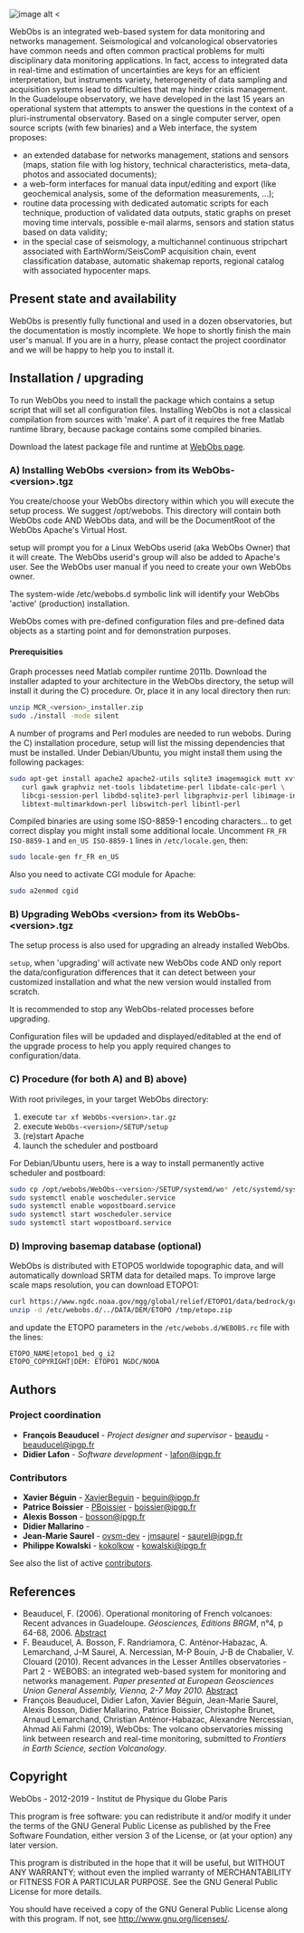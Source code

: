 ![image alt <](CODE/icons/ipgp/logo_WebObs_C110.png) 

WebObs is an integrated web-based system for data monitoring and networks management. Seismological and volcanological observatories have common needs and often common practical problems for multi disciplinary data monitoring applications. In fact, access to integrated data in real-time and estimation of uncertainties are keys for an efficient interpretation, but instruments variety, heterogeneity of data sampling and acquisition systems lead to difficulties that may hinder crisis management. In the Guadeloupe observatory, we have developed in the last 15 years an operational system that attempts to answer the questions in the context of a pluri-instrumental observatory. Based on a single computer server, open source scripts (with few binaries) and a Web interface, the system proposes:
 
- an extended database for networks management, stations and sensors (maps, station file with log history, technical characteristics, meta-data, photos and associated documents);	
- a web-form interfaces for manual data input/editing and export (like geochemical analysis, some of the deformation measurements, ...);
- routine data processing with dedicated automatic scripts for each technique, production of validated data outputs, static graphs on preset moving time intervals, possible e-mail alarms, sensors and station status based on data validity;	
- in the special case of seismology, a multichannel continuous stripchart associated with EarthWorm/SeisComP acquisition chain, event classification database, automatic shakemap reports, regional catalog with associated hypocenter maps. 	


## Present state and availability

WebObs is presently fully functional and used in a dozen observatories, but the documentation is mostly incomplete. We hope to shortly finish the main user's manual. If you are in a hurry, please contact the project coordinator and we will be happy to help you to install it. 	

## Installation / upgrading	

 To run WebObs you need to install the package which contains a setup script that will set all configuration files. Installing WebObs is not a classical compilation from sources with 'make'. A part of it requires the free Matlab runtime library, because package contains some compiled binaries.	

 Download the latest package file and runtime at [WebObs page](http://www.ipgp.fr/~beaudu/webobs.html).	


### A) Installing WebObs \<version\> from its WebObs-\<version\>.tgz	

You create/choose your WebObs directory within which you will execute the setup process. We suggest /opt/webobs. This directory will contain both	
WebObs code AND WebObs data, and will be the DocumentRoot of the WebObs Apache's Virtual Host.	

setup will prompt you for a Linux WebObs userid (aka WebObs Owner) that it will create. The WebObs userid's group will also be added to Apache's user. See the WebObs user manual if you need to create your own WebObs owner. 	

The system-wide /etc/webobs.d symbolic link will identify your WebObs 'active' (production) installation.	

WebObs comes with pre-defined configuration files and pre-defined data objects as a starting point and for demonstration purposes.	

#### Prerequisities	

Graph processes need Matlab compiler runtime 2011b. Download the installer adapted to your architecture in the WebObs directory, the setup will install it during the C) procedure. Or, place it in any local directory then run:	
 
```sh
unzip MCR_<version>_installer.zip	
sudo ./install -mode silent	
```	

A number of programs and Perl modules are needed to run webobs. During the C) installation procedure, setup will list the missing dependencies that must be installed. Under Debian/Ubuntu, you might install them using the following packages:	

```sh
sudo apt-get install apache2 apache2-utils sqlite3 imagemagick mutt xvfb \
   curl gawk graphviz net-tools libdatetime-perl libdate-calc-perl \
   libcgi-session-perl libdbd-sqlite3-perl libgraphviz-perl libimage-info-perl \
   libtext-multimarkdown-perl libswitch-perl libintl-perl
```

Compiled binaries are using some ISO-8859-1 encoding characters... to get correct display you might install some additional locale. Uncomment `FR_FR ISO-8859-1` and `en_US ISO-8859-1` lines in `/etc/locale.gen`, then:

```sh
sudo locale-gen fr_FR en_US
```	

Also you need to activate CGI module for Apache:

```sh
sudo a2enmod cgid
```	

### B) Upgrading WebObs \<version\> from its WebObs-\<version\>.tgz

The setup process is also used for upgrading an already installed WebObs.

`setup`, when 'upgrading' will activate new WebObs code AND only report the data/configuration differences that it can detect between your customized installation and what the new version would installed from scratch.

It is recommended to stop any WebObs-related processes before upgrading.

Configuration files will be updaded and displayed/editabled at the end of the upgrade process to help you apply required changes to configuration/data.


### C) Procedure (for both A) and B) above)

With root privileges, in your target WebObs directory:

1. execute  `tar xf WebObs-<version>.tar.gz`
2. execute  `WebObs-<version>/SETUP/setup`
3. (re)start Apache
4. launch the scheduler and postboard

For Debian/Ubuntu users, here is a way to install permanently active scheduler and postboard:	

```sh
sudo cp /opt/webobs/WebObs-<version>/SETUP/systemd/wo* /etc/systemd/system/
sudo systemctl enable woscheduler.service
sudo systemctl enable wopostboard.service
sudo systemctl start woscheduler.service
sudo systemctl start wopostboard.service
```

### D) Improving basemap database (optional)

WebObs is distributed with ETOPO5 worldwide topographic data, and will automatically download SRTM data for detailed maps. To improve large scale maps resolution, you can download ETOPO1:
 
```sh
curl https://www.ngdc.noaa.gov/mgg/global/relief/ETOPO1/data/bedrock/grid_registered/binary/etopo1_bed_g_i2.zip -o /tmp/etopo.zip
unzip -d /etc/webobs.d/../DATA/DEM/ETOPO /tmp/etopo.zip
```	

and update the ETOPO parameters in the `/etc/webobs.d/WEBOBS.rc` file with the lines:

```	
ETOPO_NAME|etopo1_bed_g_i2	
ETOPO_COPYRIGHT|DEM: ETOPO1 NGDC/NOOA
```	

## Authors	

### Project coordination	
* **François Beauducel** - *Project designer and supervisor* - [beaudu](https://github.com/beaudu) - beauducel@ipgp.fr
* **Didier Lafon** - *Software development* - lafon@ipgp.fr

### Contributors	

* **Xavier Béguin** - [XavierBeguin](https://github.com/XavierBeguin) - beguin@ipgp.fr
* **Patrice Boissier** - [PBoissier](https://github.com/PBoissier) - boissier@ipgp.fr	
* **Alexis Bosson** - bosson@ipgp.fr	
* **Didier Mallarino** - 	
* **Jean-Marie Saurel** - [ovsm-dev](https://github.com/ovsm-dev) - [jmsaurel](https://github.com/jmsaurel) - saurel@ipgp.fr
* **Philippe Kowalski** - [kokolkow](https://github.com/kokolkow) - kowalski@ipgp.fr

See also the list of active [contributors](https://github.com/IPGP/webobs/contributors).	

## References	

* Beauducel, F. (2006). Operational monitoring of French volcanoes: Recent advances in Guadeloupe. _Géosciences, Editions BRGM_, n°4, p 64-68, 2006. [Abstract](http://www.ipgp.fr/~beaudu/2006_Beauducel_Geosciences.html)	
* F. Beauducel, A. Bosson, F. Randriamora, C. Anténor-Habazac, A. Lemarchand, J-M Saurel, A. Nercessian, M-P Bouin, J-B de Chabalier, V. Clouard (2010). Recent advances in the Lesser Antilles observatories - Part 2 - WEBOBS: an integrated web-based system for monitoring and networks management. _Paper presented at European Geosciences Union General Assembly, Vienna, 2-7 May 2010._ [Abstract](http://www.ipgp.fr/~beaudu/2010_Beauducel_EGU.html)	
*  François Beauducel, Didier Lafon, Xavier Béguin, Jean-Marie Saurel, Alexis Bosson, Didier Mallarino, Patrice Boissier, Christophe Brunet, Arnaud Lemarchand, Christian Anténor-Habazac, Alexandre Nercessian, Ahmad Ali Fahmi (2019), WebObs: The volcano observatories missing link between research and real-time monitoring, submitted to *Frontiers in Earth Science, section Volcanology*.

## Copyright	

WebObs - 2012-2019 - Institut de Physique du Globe Paris

This program is free software: you can redistribute it and/or modify it under the terms of the GNU General Public License as published by the Free Software Foundation, either version 3 of the License, or (at your option) any later version.

This program is distributed in the hope that it will be useful, but WITHOUT ANY WARRANTY; without even the implied warranty of MERCHANTABILITY or FITNESS FOR A PARTICULAR PURPOSE.  See the GNU General Public License for more details.

You should have received a copy of the GNU General Public License along with this program.  If not, see <http://www.gnu.org/licenses/>.	

